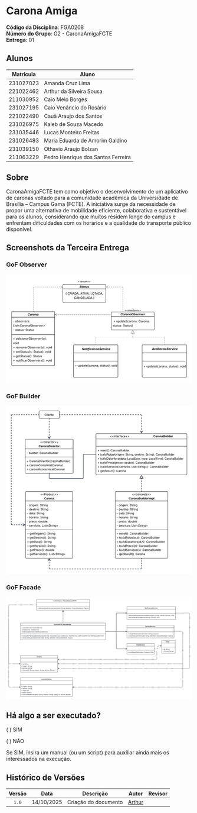 # Carona Amiga

**Código da Disciplina**: FGA0208<br>
**Número do Grupo**: G2 - CaronaAmigaFCTE<br>
**Entrega**: 01<br>

## Alunos
| Matrícula   | Aluno                                         |
|-------------|-----------------------------------------------|
| 231027023   | Amanda Cruz Lima                              |
| 221022462   | Arthur da Silveira Sousa                      |
| 211030952   | Caio Melo Borges                              |
| 231027195   | Caio Venâncio do Rosário                      |
| 221022490   | Cauã Araujo dos Santos                        |
| 231026975   | Kaleb de Souza Macedo                         |
| 231035446   | Lucas Monteiro Freitas                        |
| 231026483   | Maria Eduarda de Amorim Galdino               |
| 231039150   | Othavio Araujo Bolzan                         |
| 211063229   | Pedro Henrique dos Santos Ferreira            |

## Sobre 
CaronaAmigaFCTE tem como objetivo o desenvolvimento de um aplicativo de caronas voltado para a comunidade acadêmica da Universidade de Brasília – Campus Gama (FCTE). A iniciativa surge da necessidade de propor uma alternativa de mobilidade eficiente, colaborativa e sustentável para os alunos, considerando que muitos residem longe do campus e enfrentam dificuldades com os horários e a qualidade do transporte público disponível.

## Screenshots da Terceira Entrega

### GoF Observer

![aaa](PadroesDeProjeto/assets/Observer.png)

### GoF Builder

![aaa](PadroesDeProjeto/assets/Diagrama%20Builder.png)


### GoF Facade

![aaa](PadroesDeProjeto/assets/Diagrama%20Facade.png)

## Há algo a ser executado?

( ) SIM

( ) NÃO

Se SIM, insira um manual (ou um script) para auxiliar ainda mais os interessados na execução.

## Histórico de Versões

| Versão | Data       | Descrição                             | Autor                                                 | Revisor                                               |
| :----: | ---------- | ---------------------------           | ----------------------------------------------------- | ----------------------------------------------------- |
| `1.0`  | 14/10/2025 | Criação do documento                  |  [Arthur](https://github.com/Tutzs)                   |                                                       | 